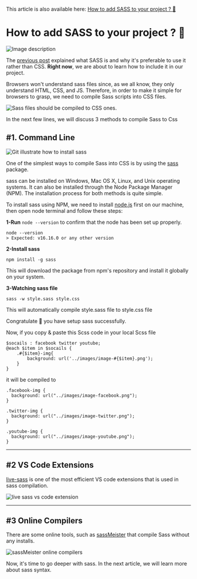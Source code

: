 This article is also available here: [How to add SASS to your project ? 🤔](https://dev.to/ak_ram/how-to-add-sass-to-your-project--32cn)

# How to add SASS to your project ? 🤔

![Image description](https://dev-to-uploads.s3.amazonaws.com/uploads/articles/wspj6pzcvupa3ihaan8j.gif)




The [previous post](https://dev.to/akram_ak/sass-the-style-you-want-the-code-you-need-5188) explained what SASS is and why it's preferable to use it rather than CSS. **Right now**, we are about to learn how to include it in our project.

Browsers won't understand sass files since, as we all know, they only understand HTML, CSS, and JS. Therefore, in order to make it simple for browsers to grasp, we need to compile Sass scripts into CSS files.

![Sass files should be compiled to CSS ones.](https://dev-to-uploads.s3.amazonaws.com/uploads/articles/63m1yhszew26x5d9npv0.png)

In the next few lines, we will discuss 3 methods to compile Sass to Css

## #1. Command Line
![Git illustrate how to install sass](https://dev-to-uploads.s3.amazonaws.com/uploads/articles/2t214g7ucgcn69az3bb5.gif)

One of the simplest ways to compile Sass into CSS is by using the [sass](https://www.npmjs.com/package/sass) package.

sass can be installed on Windows, Mac OS X, Linux, and Unix operating systems. It can also be installed through the Node Package Manager (NPM). The installation process for both methods is quite simple.

To install sass using NPM, we need to install [node.js](https://nodejs.org/en/) first on our machine, then open node terminal and follow these steps:

**1-Run** `node --version` to confirm that the node has been set up properly.
```
node --version
> Expected: v16.16.0 or any other version
```

**2-Install sass**
```
npm install -g sass
```
This will download the package from npm's repository and install it globally on your system.

**3-Watching sass file**

```
sass -w style.sass style.css
```
This will automatically compile style.sass file to style.css file

Congratulate 🎉 you have setup sass successfully.

Now, if you copy & paste this Scss code in your local Scss file 
```
$socails : facebook twitter youtube;
@each $item in $socails {
    .#{$item}-img{
        background: url('../images/image-#{$item}.png');
    }
}

```
it will be compiled to 

```
.facebook-img {
  background: url("../images/image-facebook.png");
}

.twitter-img {
  background: url("../images/image-twitter.png");
}

.youtube-img {
  background: url("../images/image-youtube.png");
}
```
---

## #2 VS Code Extensions

[live-sass](https://marketplace.visualstudio.com/items?itemName=ritwickdey.live-sass) is one of the most efficient VS code extensions that is used in sass compilation.


![live sass vs code extension](https://dev-to-uploads.s3.amazonaws.com/uploads/articles/5ym2rv1gufpz1q5xl4rf.gif)

---

## #3 Online Compilers
There are some online tools, such as [sassMeister](https://www.sassmeister.com/) that compile Sass without any installs.


![sassMeister online compilers](https://dev-to-uploads.s3.amazonaws.com/uploads/articles/04mn1n7patpapv7gffhb.png)

Now, it's time to go deeper with sass. In the next article, we will learn more about sass syntax.





 



